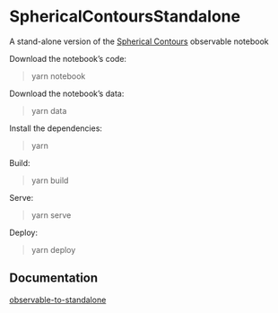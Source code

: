 # SphericalContoursStandalone

A stand-alone version of the [Spherical Contours](https://observablehq.com/@fil/standalone-app-notebook) observable notebook

Download the notebook’s code:

> yarn notebook

Download the notebook’s data:

> yarn data

Install the dependencies:

> yarn

Build:

> yarn build

Serve:

> yarn serve

Deploy:

> yarn deploy


## Documentation

[observable-to-standalone](https://github.com/severo/observable-to-standalone/tree/master/bundle)
